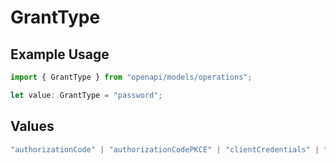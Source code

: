 # GrantType

## Example Usage

```typescript
import { GrantType } from "openapi/models/operations";

let value: GrantType = "password";
```

## Values

```typescript
"authorizationCode" | "authorizationCodePKCE" | "clientCredentials" | "password"
```